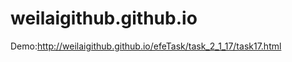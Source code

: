 # weilaigithub.github.io
<div>Demo:<a href="http://weilaigithub.github.io/efeTask/task_2_1_17/task17.html">http://weilaigithub.github.io/efeTask/task_2_1_17/task17.html</a></div>
